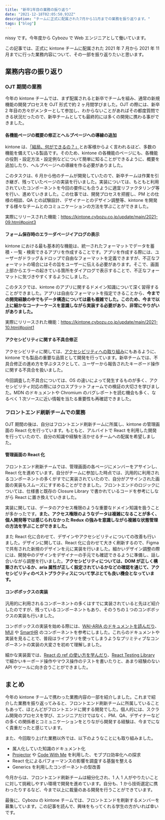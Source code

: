 ```yaml
---
title: "新卒1年目の業務の振り返り"
date: "2021-12-18T02:05:50.932Z"
description: "チームに正式に配属された7月から11月までの業務を振り返ります。"
tags: ["blog"]
---
```


nissy です。今年度から Cybozu で Web エンジニアとして働いています。

この記事では、正式に kintone チームに配属された 2021 年 7 月から 2021 年 11 月までに行った業務内容について、その一部を振り返りたいと思います。

## 業務内容の振り返り

### OJT 期間の業務

今年の kintone チームでは、まず配属されると新卒でチームを組み、通常の新規機能の開発プロセスを OJT 形式で約 2 ヶ月間学びました。OJT の際には、新卒 2 年目の方々がメンターとして参加し、わからないことがあればその都度質問できる状況だったので、新卒チームとしても最終的には多くの開発に携わる事ができました。

#### 各機能ページの概要の修正とヘルプページへの導線の追加

kintone は、[「結局、何ができるの？」](https://kintone.cybozu.co.jp/myrecipe/)とお客様からよく言われるほど、多数の機能を備えている製品です。そのため、kintone の各機能のページにも、各機能の役割・設定方法・設定例などについて簡単に知ることができるように、概要を追加したり、ヘルプページへの導線を作る必要がありました。

このタスクは、6 月から他のチームが開発していたので、新卒チームは作業を引き継ぎ、残っていたページの実装を行いました。実装については、もともと利用されていたコンポーネントを今回の要件にも合うように適宜リファクタリング等を行い、進めていきました。この仕事では、開発プロセスを把握し、PM との仕様の相談、QA との試験設計、デザイナーとのデザイン調整等、kintone を開発する様々なチームとのコミュニケーションの方法を学ぶことができました。

実際にリリースされた機能：https://kintone.cybozu.co.jp/update/main/2021-09.html#point3

#### フォーム保存時のエラーダページイアログの表示

kintone における最も基本的な機能は、統一されたフォーマットでデータを蓄積・一覧・検索できるアプリを作成することです。アプリを作成する際には、ユーザーがドラッグ＆ドロップで自由なフォーマットを定義できますが、不正なフォーマットの場合にはその旨をユーザーに伝える必要があります。そこで、画面上部からエラーの起きている箇所をダイアログで表示することで、不正なフォーマットに気づきやすくするようにしました。

このタスクでは、kintone のアプリに関するドメイン知識について深く習得することができました。アプリは自由なフォーマットを指定できることから、**今までの開発経験の中でもデータ構造については最も複雑でした。このため、今まで以上に細かなコーナーケースを意識しながら実装する必要があり、非常にやりがいがありました。**

実際にリリースされた機能：https://kintone.cybozu.co.jp/update/main/2021-10.html#point1

#### アクセシビリティに関する不具合修正

アクセシビリティに関しては、[アクセシビリティへの取り組み](https://cybozu.co.jp/efforts/accessibility/)にもあるように、kintone でも製品の重要な品質として開発を行っています。新卒チームでは、不具合修正の進め方を学ぶタスクとして、ユーザーから報告されたキーボード操作に関する不具合を扱いました。

今回調査した不具合については、OS の違いによって発生するものが多く、アクセシビリティ対応の際にはクロスプラットフォームでの検証の大切さを学びました。MDN のドキュメントや Chromium のバグレポートを読む機会も多く、なるべく 1 次ソースに近い情報を当たる重要性も再確認できました。

### フロントエンド刷新チームでの業務

OJT 期間の後は、自分はフロントエンド刷新チームに所属し、kintone の管理画面の React 化を行っています。もともと、アルバイトで React を利用した開発を行っていたので、自分の知識や経験を活かせるチームへの配属を希望しました。

#### 管理画面の React 化

フロントエンド刷新チームでは、管理画面の各ページにメンバーをアサインし、React 化を進めています。自分がチームに参加した時点では、汎用的に利用されるコンポーネントの多くがすでに実装されていたので、自分がアサインされた画面の実装もスムーズにすすめることができました。フロントエンドのロジックについては、仕様書と既存の Closure Library で書かれているコードを参考にしながら React に置き換えていきました。

実装に関しては、データのアクセス権限のような重要なドメイン知識を扱うことが多かったです。**また、アクセス権限のようなデータは複雑になることが多く、個人開発等では感じられなかった Redux の強みを意識しながら複雑な状態管理の方法を学ぶことができました。**

また React 化に合わせて、デザインやアクセシビリティについての改善も行いました。デザインに関しては、React 化に合わせて大きく刷新するので、Figma で共有された新規のデザインを元に実装を行いました。細かいデザイン調整の際には、開発中のデザインをデザイナーの手元でも確認できるように準備し、話し合いながら調整を行いました。**アクセシビリティについては、DOM が正しく構築されているか、aria 属性が正しく設定されているかなどの確認を通じて、アクセシビリティのベストプラクティスについて学ぶとても良い機会となっています。**

#### コンボボックスの実装

汎用的に利用されるコンポーネントの多くはすでに実装されていると先ほど紹介したのですが、残っているコンポーネントもあり、そのうちの１つのコンボボックスの実装も行いました。

コンボボックスの実装を始める際には、[WAI-ARIA のドキュメントを読んだり](https://zenn.dev/nissy_dev/scraps/2c50f2db545d7a)、[MUI](https://mui.com/components/autocomplete/#main-content) や [SmartHR](https://smarthr-ui.netlify.app/?path=/story/combobox--single) のコンポーネントを参考にしました。これらのドキュメントや実装を見ることで、普段はライブラリを使ってしまうようなプリミティブなコンポーネントの実装の大変さを初めて理解しました。

細かな実装面では、[React の ref の使い方を学んだり](https://zenn.dev/nissy_dev/scraps/a963878c06b272)、[React Testing Library](https://testing-library.com/) で細かいキーボード操作やマウス操作のテストを書いたりと、あまり経験のない API やツールに向き合うことができました。

## まとめ

今年の kintone チームで携わった業務内容の一部を紹介しました。これまで紹介した業務を振り返ってみると、フロントエンド刷新チームに所属していることもあって、ほとんどがフロントエンドに関する開発でした。個人的には、スクラム開発のプロセスを学び、エンジニアだけではなく、PM、QA、デザイナーなどの多くの関係者とコミュニケーションをとりながら開発する経験は、今までになく貴重だったと感じています。

また、今回取り上げた業務以外では、以下のようなことにも取り組みました。

- 属人化していた知識のドキュメント化
- [Projector](https://lp.jetbrains.com/projector/) や [Code With Me](https://www.jetbrains.com/code-with-me/) を利用した、モブプロ効率化への探求
- React 化によるパフォーマンスの影響を調査する基盤を整える
- Generics を利用したコンポーネントの型改善

今月からは、フロントエンド刷新チームは細分化され、1 人 1 人がやりたいことに対して挑戦しやすい環境で開発を進めています。自分も、1 から技術選定に携わったりするなど、今まで以上に裁量のある開発を行うことができています。

最後に、Cybozu の kintone チームでは、フロントエンドを刷新するメンバーを募集しています。この記事を読んで、興味をもってくれる学生の方がいれば幸いです。
